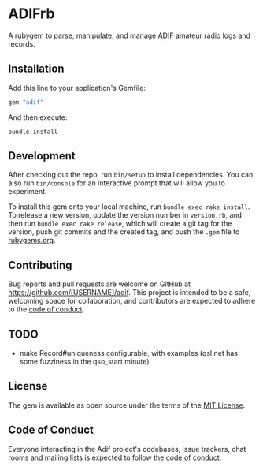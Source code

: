 # ADIFrb

A rubygem to parse, manipulate, and manage [ADIF](https://adif.org/315/ADIF_315.htm) amateur radio logs and records.

## Installation

Add this line to your application's Gemfile:

```ruby
gem "adif"
```

And then execute:

```
bundle install
```

## Development

After checking out the repo, run `bin/setup` to install dependencies. You can also run `bin/console` for an interactive prompt that will allow you to experiment.

To install this gem onto your local machine, run `bundle exec rake install`. To release a new version, update the version number in `version.rb`, and then run `bundle exec rake release`, which will create a git tag for the version, push git commits and the created tag, and push the `.gem` file to [rubygems.org](https://rubygems.org).

## Contributing

Bug reports and pull requests are welcome on GitHub at https://github.com/[USERNAME]/adif. This project is intended to be a safe, welcoming space for collaboration, and contributors are expected to adhere to the [code of conduct](https://github.com/[USERNAME]/adif/blob/main/CODE_OF_CONDUCT.md).

## TODO

- make Record#uniqueness configurable, with examples (qsl.net has some fuzziness in the qso_start minute)

## License

The gem is available as open source under the terms of the [MIT License](https://opensource.org/licenses/MIT).

## Code of Conduct

Everyone interacting in the Adif project's codebases, issue trackers, chat rooms and mailing lists is expected to follow the [code of conduct](https://github.com/[USERNAME]/adif/blob/main/CODE_OF_CONDUCT.md).

